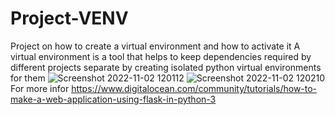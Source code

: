 # Project-VENV
Project on how to create a virtual environment and how to activate it
A virtual environment is a tool that helps to keep dependencies required by different projects separate by creating isolated python virtual environments for them
![Screenshot 2022-11-02 120112](https://user-images.githubusercontent.com/94919325/199448403-c0d17ecb-352e-4118-89f1-a74c88e9b72d.png)
![Screenshot 2022-11-02 120210](https://user-images.githubusercontent.com/94919325/199448455-e4f1544c-95fa-4a25-8e32-44c30b198a4f.png)
For more infor https://www.digitalocean.com/community/tutorials/how-to-make-a-web-application-using-flask-in-python-3

